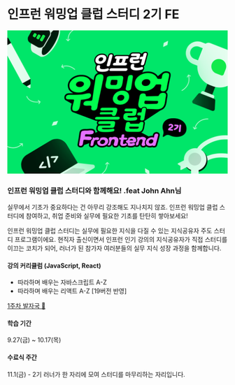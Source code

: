 # 인프런 워밍업 클럽 스터디 2기 FE

![thumbnail](./thumbnail.png)

### 인프런 워밍업 클럽 스터디와 함께해요! .feat John Ahn님

실무에서 기초가 중요하다는 건 아무리 강조해도 지나치지 않죠. 인프런 워밍업 클럽 스터디에 참여하고, 취업 준비와 실무에 필요한 기초를 탄탄히 쌓아보세요!

인프런 워밍업 클럽 스터디는 실무에 필요한 지식을 다질 수 있는 지식공유자 주도 스터디 프로그램이에요. 현직자 출신이면서 인프런 인기 강의의 지식공유자가 직접 스터디를 이끄는 코치가 되어, 러너가 된 참가자 여러분들의 실무 지식 성장 과정을 함께합니다.

#### 강의 커리큘럼 (JavaScript, React)

- 따라하며 배우는 자바스크립트 A-Z
- 따라하며 배우는 리액트 A-Z [19버전 반영]
  
[1주차 발자국 🐾](https://www.inflearn.com/blogs/8574)

#### 학습 기간

9.27(금) ~ 10.17(목)

#### 수료식 주간

11.1(금) - 2기 러너가 한 자리에 모여 스터디를 마무리하는 자리입니다.

